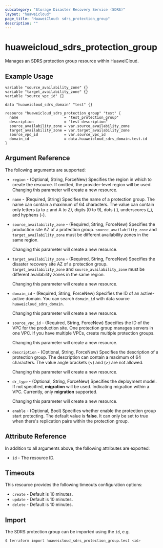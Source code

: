 ```yaml
---
subcategory: "Storage Disaster Recovery Service (SDRS)"
layout: "huaweicloud"
page_title: "HuaweiCloud: sdrs_protection_group"
description: ""
---
```


# huaweicloud_sdrs_protection_group

Manages an SDRS protection group resource within HuaweiCloud.

## Example Usage

```hcl
variable "source_availability_zone" {}
variable "target_availability_zone" {}
variable "source_vpc_id" {}

data "huaweicloud_sdrs_domain" "test" {}

resource "huaweicloud_sdrs_protection_group" "test" {
  name                     = "test_protection_group"
  description              = "test description"
  source_availability_zone = var.source_availability_zone
  target_availability_zone = var.target_availability_zone
  source_vpc_id            = var.source_vpc_id
  domain_id                = data.huaweicloud_sdrs_domain.test.id
} 
```

## Argument Reference

The following arguments are supported:

* `region` - (Optional, String, ForceNew) Specifies the region in which to create the resource.
  If omitted, the provider-level region will be used. Changing this parameter will create a new resource.

* `name` - (Required, String) Specifies the name of a protection group. The name can contain a maximum of 64 characters.
  The value can contain only letters (a to z and A to Z), digits (0 to 9), dots (.), underscores (_), and hyphens (-).

* `source_availability_zone` - (Required, String, ForceNew) Specifies the production site AZ of a protection group.
  `source_availability_zone` and `target_availability_zone` must be different availability zones in the same region.

  Changing this parameter will create a new resource.

* `target_availability_zone` - (Required, String, ForceNew) Specifies the disaster recovery site AZ of a protection
  group.
  `target_availability_zone` and `source_availability_zone` must be different availability zones in the same region.

  Changing this parameter will create a new resource.

* `domain_id` - (Required, String, ForceNew) Specifies the ID of an active-active domain.
  You can search `domain_id` with data source `huaweicloud_sdrs_domain`.

  Changing this parameter will create a new resource.

* `source_vpc_id` - (Required, String, ForceNew) Specifies the ID of the VPC for the production site.
  One protection group manages servers in one VPC. If you have multiple VPCs, create multiple protection groups.

  Changing this parameter will create a new resource.

* `description` - (Optional, String, ForceNew) Specifies the description of a protection group. The description can
  contain a maximum of 64 characters. The value angle brackets (<) and (>) are not allowed.

  Changing this parameter will create a new resource.

* `dr_type` - (Optional, String, ForceNew) Specifies the deployment model. If not specified, **migration** will be used.
  Indicating migration within a VPC. Currently, only **migration** supported.

  Changing this parameter will create a new resource.

* `enable` - (Optional, Bool) Specifies whether enable the protection group start protecting.
  The default value is **false**. It can only be set to true when there's replication pairs within the protection group.

## Attribute Reference

In addition to all arguments above, the following attributes are exported:

* `id` - The resource ID.

## Timeouts

This resource provides the following timeouts configuration options:

* `create` - Default is 10 minutes.
* `update` - Default is 10 minutes.
* `delete` - Default is 10 minutes.

## Import

The SDRS protection group can be imported using the `id`, e.g.

```bash
$ terraform import huaweicloud_sdrs_protection_group.test <id>
```
